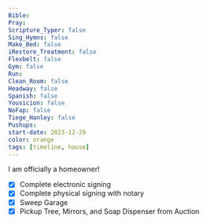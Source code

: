 ```yaml
---
Bible: 
Pray: 
Scripture_Typer: false
Sing_Hymns: false
Make_Bed: false
iRestore_Treatment: false
Flexbelt: false
Gym: false
Run: 
Clean_Room: false
Headway: false
Spanish: false
Yousicion: false
NoFap: false
Tiege_Hanley: false
Pushups:
start-date: 2023-12-29
color: orange
tags: [timeline, house]
---
```

<span 
	  class='ob-timelines' 
	  data-title='Complete Closing' >
	  I am officially a homeowner!
</span>

- [x] Complete electronic signing
- [x] Complete physical signing with notary
- [x] Sweep Garage
- [x] Pickup Tree, Mirrors, and Soap Dispenser from Auction